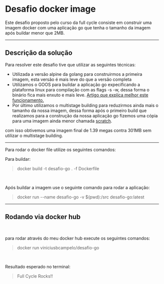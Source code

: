 
# Desafio docker image

Este desafio proposto pelo curso da full cycle consiste em construir uma imagem docker com uma aplicação go que tenha o tamanho da imagem após buildar menor que 2MB.

---
## Descrição da solução
Para resolver este desafio tive que utilizar as seguintes técnicas:

 * Utilizada a versão alpine da golang para construirmos a primeira imagem, esta versão é mais leve do que a versão completa
* Utilizamos o GOOS para buildar a aplicação go expecificando a plataforma linux para compilação com as flags -s -w, dessa forma o binário fica mais enxuto e mais leve. [Artigo que explica melhor este funcionamento.](https://opensource.com/article/22/4/go-build-options)
* Por último utilizamos o multistage building para reduzirmos ainda mais o tamanho da nossa imagem, dessa forma após o primeiro build que realizamos para a construção da nossa aplicação go fizemos uma cópia para uma imagem ainda menor chamada [scratch](https://hub.docker.com/_/scratch).

com isso obtivemos uma imagem final de 1.39 megas contra 301MB sem utilizar o multistage building.

---

Para rodar o docker file utilize os seguintes comandos: 
&nbsp;

Para buildar:
>docker build -t desafio-go . -f Dockerfile

&nbsp;

Após buildar a imagem use o seguinte comando para rodar a aplicação:

>docker run --name desafio-go -v $(pwd):/src desafio-go:latest
---
## Rodando via docker hub
&nbsp;

para rodar através do meu docker hub execute os seguintes comandos:

>docker run viniciusbcampelo/desafio-go

&nbsp;

Resultado esperado no terminal:
>Full Cycle Rocks!!